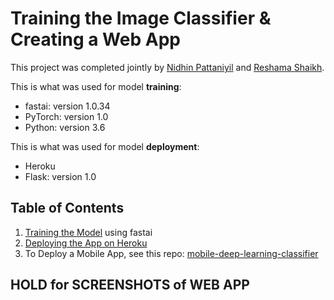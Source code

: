 # Training the Image Classifier & Creating a Web App

This project was completed jointly by [Nidhin Pattaniyil](https://www.linkedin.com/in/nidhinpattaniyil/) and [Reshama Shaikh](https://reshamas.github.io).

This is what was used for model **training**:    
- fastai:  version 1.0.34
- PyTorch:  version  1.0 
- Python:  version 3.6

This is what was used for model **deployment**:    
- Heroku
- Flask:  version 1.0
 

## Table of Contents
1.  [Training the Model](docs/1_training.md) using fastai
2.  [Deploying the App on Heroku](2_heroku_app.md)
3.  To Deploy a Mobile App, see this repo:  [mobile-deep-learning-classifier](https://github.com/npatta01/mobile-deep-learning-classifier)


## HOLD for SCREENSHOTS of WEB APP

 


 

 
 
 

